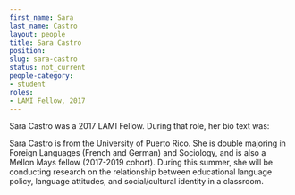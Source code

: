 ```yaml
---
first_name: Sara
last_name: Castro
layout: people
title: Sara Castro
position:
slug: sara-castro
status: not_current
people-category:
- student
roles:
- LAMI Fellow, 2017
---
```

Sara Castro was a 2017 LAMI Fellow. During that role, her bio text was:

Sara Castro is from the University of Puerto Rico. She is double majoring in Foreign Languages (French and German) and Sociology, and is also a Mellon Mays fellow (2017-2019 cohort). During this summer, she will be conducting research on the relationship between educational language policy, language attitudes, and social/cultural identity in a classroom.
